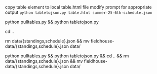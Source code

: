 copy table element to local table.html file
modify prompt for appropriate output
`python tabletojson.py table.html summer-25-6th-schedule.json`


python pulltables.py && python tabletojson.py  

cd ..  

rm data/{standings,schedule}.json && mv fieldhouse-data/{standings,schedule}.json data/  

python pulltables.py && python tabletojson.py && cd .. && rm data/{standings,schedule}.json && mv fieldhouse-data/{standings,schedule}.json data/  